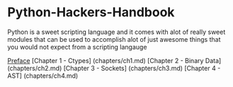 Python-Hackers-Handbook
=======================

Python is a sweet scripting language and it comes with alot of really sweet modules that can be used to 
accomplish alot of just awesome things that you would not expect from a scripting langauge

[Preface](chapters/preface.md)
[Chapter 1 - Ctypes] (chapters/ch1.md)
[Chapter 2 - Binary Data] (chapters/ch2.md)
[Chapter 3 - Sockets] (chapters/ch3.md)
[Chapter 4 - AST] (chapters/ch4.md)

